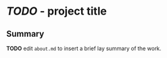 # _TODO_ - project title

## Summary

**TODO** edit `about.md` to insert a brief lay summary of the work.
